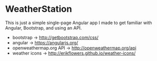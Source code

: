 # WeatherStation

This is just a simple single-page Angular app I made to get familiar with
Angular, Bootstrap, and using an API.

- bootstrap -> http://getbootstrap.com/css/
- angular -> https://angularjs.org/
- openweathermap.org API -> http://openweathermap.org/api
- weather icons -> http://erikflowers.github.io/weather-icons/

